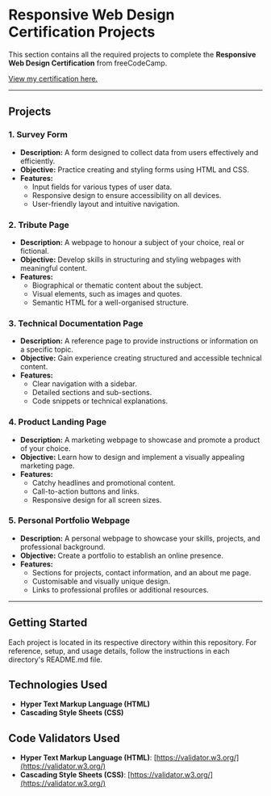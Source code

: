 # Responsive Web Design Certification Projects

This section contains all the required projects to complete the **Responsive Web Design Certification** from freeCodeCamp.

[View my certification here.](https://www.freecodecamp.org/certification/-SirLancelot/responsive-web-design)

--------------------------------------------------------------------------------------------------------------------------

## Projects

### 1. Survey Form  
- **Description:** A form designed to collect data from users effectively and efficiently.  
- **Objective:** Practice creating and styling forms using HTML and CSS.  
- **Features:**  
  - Input fields for various types of user data.  
  - Responsive design to ensure accessibility on all devices.  
  - User-friendly layout and intuitive navigation.  

### 2. Tribute Page  
- **Description:** A webpage to honour a subject of your choice, real or fictional.  
- **Objective:** Develop skills in structuring and styling webpages with meaningful content.  
- **Features:**  
  - Biographical or thematic content about the subject.  
  - Visual elements, such as images and quotes.  
  - Semantic HTML for a well-organised structure.  

### 3. Technical Documentation Page  
- **Description:** A reference page to provide instructions or information on a specific topic.  
- **Objective:** Gain experience creating structured and accessible technical content.  
- **Features:**  
  - Clear navigation with a sidebar.  
  - Detailed sections and sub-sections.  
  - Code snippets or technical explanations.  

### 4. Product Landing Page  
- **Description:** A marketing webpage to showcase and promote a product of your choice.  
- **Objective:** Learn how to design and implement a visually appealing marketing page.  
- **Features:**  
  - Catchy headlines and promotional content.  
  - Call-to-action buttons and links.  
  - Responsive design for all screen sizes.  

### 5. Personal Portfolio Webpage  
- **Description:** A personal webpage to showcase your skills, projects, and professional background.  
- **Objective:** Create a portfolio to establish an online presence.  
- **Features:**  
  - Sections for projects, contact information, and an about me page.  
  - Customisable and visually unique design.  
  - Links to professional profiles or additional resources.  

------------------

## Getting Started

Each project is located in its respective directory within this repository. For reference, setup, and usage details, follow the instructions in each directory's README.md file.

## Technologies Used

- **Hyper Text Markup Language (HTML)**  
- **Cascading Style Sheets (CSS)**  

## Code Validators Used

- **Hyper Text Markup Language (HTML)**: [https://validator.w3.org/](https://validator.w3.org/)
- **Cascading Style Sheets (CSS)**: [https://validator.w3.org/](https://validator.w3.org/)
